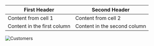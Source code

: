 First Header | Second Header
------------ | -------------
Content from cell 1 | Content from cell 2
Content in the first column | Content in the second column


![Customers](/images/empathy_map_customers.jpg)
